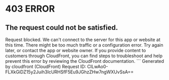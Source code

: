 # 403 ERROR

## The request could not be satisfied.

Request blocked. We can't connect to the server for this app or website at this time. There might be too much traffic or a configuration error. Try again later, or contact the app or website owner. If you provide content to customers through CloudFront, you can find steps to troubleshoot and help prevent this error by reviewing the CloudFront documentation. ```
Generated by cloudfront (CloudFront)
Request ID: CILwAo0-FLXkGiDZ15y2Juih3IcURHSfF5Eu9JGhzZHw7ngWXUvSsA==

```

